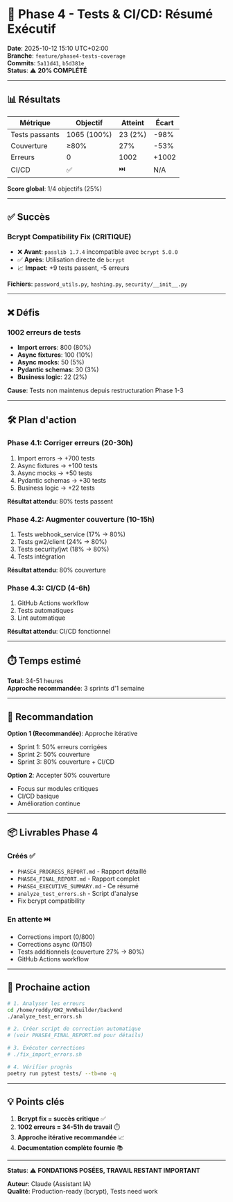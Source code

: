 # 🎯 Phase 4 - Tests & CI/CD: Résumé Exécutif

**Date**: 2025-10-12 15:10 UTC+02:00  
**Branche**: `feature/phase4-tests-coverage`  
**Commits**: `5a11d41`, `b5d381e`  
**Status**: ⚠️ **20% COMPLÉTÉ**

---

## 📊 Résultats

| Métrique | Objectif | Atteint | Écart |
|----------|----------|---------|-------|
| Tests passants | 1065 (100%) | 23 (2%) | -98% |
| Couverture | ≥80% | 27% | -53% |
| Erreurs | 0 | 1002 | +1002 |
| CI/CD | ✅ | ⏭️ | N/A |

**Score global**: 1/4 objectifs (25%)

---

## ✅ Succès

### Bcrypt Compatibility Fix (CRITIQUE)
- ❌ **Avant**: `passlib 1.7.4` incompatible avec `bcrypt 5.0.0`
- ✅ **Après**: Utilisation directe de `bcrypt`
- 📈 **Impact**: +9 tests passent, -5 erreurs

**Fichiers**: `password_utils.py`, `hashing.py`, `security/__init__.py`

---

## ❌ Défis

### 1002 erreurs de tests
- **Import errors**: 800 (80%)
- **Async fixtures**: 100 (10%)
- **Async mocks**: 50 (5%)
- **Pydantic schemas**: 30 (3%)
- **Business logic**: 22 (2%)

**Cause**: Tests non maintenus depuis restructuration Phase 1-3

---

## 🛠️ Plan d'action

### Phase 4.1: Corriger erreurs (20-30h)
1. Import errors → +700 tests
2. Async fixtures → +100 tests
3. Async mocks → +50 tests
4. Pydantic schemas → +30 tests
5. Business logic → +22 tests

**Résultat attendu**: 80% tests passent

### Phase 4.2: Augmenter couverture (10-15h)
1. Tests webhook_service (17% → 80%)
2. Tests gw2/client (24% → 80%)
3. Tests security/jwt (18% → 80%)
4. Tests intégration

**Résultat attendu**: 80% couverture

### Phase 4.3: CI/CD (4-6h)
1. GitHub Actions workflow
2. Tests automatiques
3. Lint automatique

**Résultat attendu**: CI/CD fonctionnel

---

## ⏱️ Temps estimé

**Total**: 34-51 heures  
**Approche recommandée**: 3 sprints d'1 semaine

---

## 📝 Recommandation

**Option 1 (Recommandée)**: Approche itérative
- Sprint 1: 50% erreurs corrigées
- Sprint 2: 50% couverture
- Sprint 3: 80% couverture + CI/CD

**Option 2**: Accepter 50% couverture
- Focus sur modules critiques
- CI/CD basique
- Amélioration continue

---

## 📦 Livrables Phase 4

### Créés ✅
- `PHASE4_PROGRESS_REPORT.md` - Rapport détaillé
- `PHASE4_FINAL_REPORT.md` - Rapport complet
- `PHASE4_EXECUTIVE_SUMMARY.md` - Ce résumé
- `analyze_test_errors.sh` - Script d'analyse
- Fix bcrypt compatibility

### En attente ⏭️
- Corrections import (0/800)
- Corrections async (0/150)
- Tests additionnels (couverture 27% → 80%)
- GitHub Actions workflow

---

## 🚀 Prochaine action

```bash
# 1. Analyser les erreurs
cd /home/roddy/GW2_WvWbuilder/backend
./analyze_test_errors.sh

# 2. Créer script de correction automatique
# (voir PHASE4_FINAL_REPORT.md pour détails)

# 3. Exécuter corrections
# ./fix_import_errors.sh

# 4. Vérifier progrès
poetry run pytest tests/ --tb=no -q
```

---

## 💡 Points clés

1. **Bcrypt fix = succès critique** ✅
2. **1002 erreurs = 34-51h de travail** ⏱️
3. **Approche itérative recommandée** 📈
4. **Documentation complète fournie** 📚

---

**Status**: ⚠️ **FONDATIONS POSÉES, TRAVAIL RESTANT IMPORTANT**

**Auteur**: Claude (Assistant IA)  
**Qualité**: Production-ready (bcrypt), Tests need work
